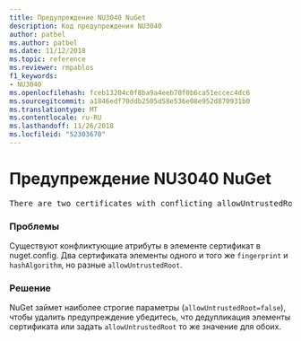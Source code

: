 ```yaml
---
title: Предупреждение NU3040 NuGet
description: Код предупреждения NU3040
author: patbel
ms.author: patbel
ms.date: 11/12/2018
ms.topic: reference
ms.reviewer: rmpablos
f1_keywords:
- NU3040
ms.openlocfilehash: fceb13204c0f8ba9a4eeb70f0b6ca51eccec4dc6
ms.sourcegitcommit: a1846edf70ddb2505d58e536e08e952d870931b0
ms.translationtype: MT
ms.contentlocale: ru-RU
ms.lasthandoff: 11/26/2018
ms.locfileid: "52303670"
---
```

# <a name="nuget-warning-nu3040"></a>Предупреждение NU3040 NuGet

<pre>There are two certificates with conflicting allowUntrustedRoot attributes in the computed settings. The allowUntrustedRoot attribute is going to be set to false. Certificate: SHA256-3F9001EA83C560D712C24CF213C3D312CB3BFF51EE89435D3430BD06B5D0EECE</pre>

### <a name="issue"></a>Проблемы

Существуют конфликтующие атрибуты в элементе сертификат в nuget.config. Два сертификата элементы одного и того же `fingerprint` и `hashAlgorithm`, но разные `allowUntrustedRoot`.

### <a name="solution"></a>Решение

NuGet займет наиболее строгие параметры (`allowUntrustedRoot=false`), чтобы удалить предупреждение убедитесь, что дедупликация элементы сертификата или задать `allowUntrustedRoot` то же значение для обоих.